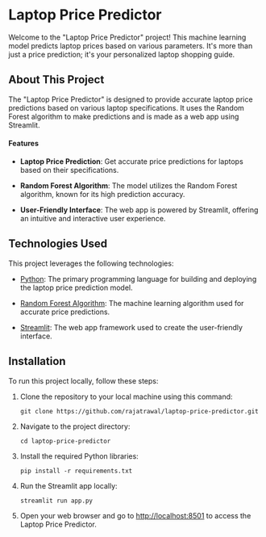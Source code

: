 # Laptop Price Predictor

Welcome to the "Laptop Price Predictor" project! This machine learning model predicts laptop prices based on various parameters. It's more than just a price prediction; it's your personalized laptop shopping guide.

## About This Project

The "Laptop Price Predictor" is designed to provide accurate laptop price predictions based on various laptop specifications. It uses the Random Forest algorithm to make predictions and is made as a web app using Streamlit.

#### Features

- **Laptop Price Prediction**: Get accurate price predictions for laptops based on their specifications.

- **Random Forest Algorithm**: The model utilizes the Random Forest algorithm, known for its high prediction accuracy.

- **User-Friendly Interface**: The web app is powered by Streamlit, offering an intuitive and interactive user experience.

## Technologies Used

This project leverages the following technologies:

- [Python](https://www.python.org/): The primary programming language for building and deploying the laptop price prediction model.

- [Random Forest Algorithm](https://scikit-learn.org/stable/modules/ensemble.html#random-forests): The machine learning algorithm used for accurate price predictions.

- [Streamlit](https://streamlit.io/): The web app framework used to create the user-friendly interface.

## Installation

To run this project locally, follow these steps:

1. Clone the repository to your local machine using this command:

   ```shell
   git clone https://github.com/rajatrawal/laptop-price-predictor.git
   ```

2. Navigate to the project directory:

   ```shell
   cd laptop-price-predictor
   ```

3. Install the required Python libraries:

   ```shell
   pip install -r requirements.txt
   ```

4. Run the Streamlit app locally:

   ```shell
   streamlit run app.py
   ```

5. Open your web browser and go to [http://localhost:8501](http://localhost:8501) to access the Laptop Price Predictor.
